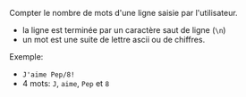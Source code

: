 Compter le nombre de mots d'une ligne saisie par l'utilisateur.

* la ligne est terminée par un caractère saut de ligne (`\n`)
* un mot est une suite de lettre ascii ou de chiffres.

Exemple:

* `J'aime Pep/8!`
* 4 mots: `J`, `aime`, `Pep` et `8`
